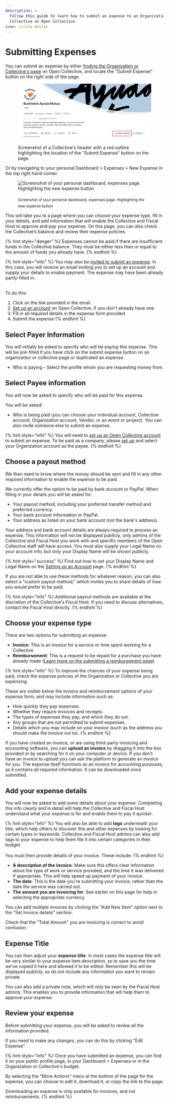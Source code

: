 ```yaml
---
description: >-
  Follow this guide to learn how to submit an expense to an Organization or
  Collective on Open Collective
icon: circle-dollar
---
```


# Submitting Expenses

You can submit an expense by either [finding the Organization or Collective's page](https://opencollective.com/search) on Open Collective, and locate the "Submit Expense" button on the right side of the page.&#x20;

<figure><img src="../../.gitbook/assets/image (50).png" alt="Screenshot of a Collective&#x27;s header with a red outline highlighting the location of the &#x22;Submit Expense&#x22; button on the page."><figcaption><p>Screenshot of a Collective's header with a red outline highlighting the location of the "Submit Expense" button on the page.</p></figcaption></figure>

Or by navigating to your personal Dashboard > Expenses > New Expense in the top right hand corner.&#x20;

<figure><img src="../../.gitbook/assets/Screenshot 2025-10-28 at 5.30.03 PM.png" alt="Screenshot of your personal dashboard, expenses page. Highlighting the new expense button"><figcaption><p><sub>Screenshot of your personal dashboard, expenses page. Highlighting the new expense button</sub></p></figcaption></figure>

This will take you to a page where you can choose your expense type, fill in your details, and add information that will enable the Collective and Fiscal Host to approve and pay your expense. On this page, you can also check the Collective’s balance and review their expense policies.&#x20;

{% hint style="danger" %}
Expenses cannot be paid if there are insufficient funds in the Collective balance. They must be either less than or equal to the amount of funds you already have.
{% endhint %}

{% hint style="info" %}
You may also be [invited to submit an expense](../../collectives/spending-money/inviting-a-third-party-to-submit-an-expense.md). In this case, you will receive an email inviting you to set up an account and supply your details to enable payment. The expense may have been already partly-filled in.&#x20;

\
To do this:

1. Click on the link provided in the email
2. [Set up an account](../../getting-started/setting-up-your-account.md) on Open Collective, if you don't already have one
3. Fill in all required details in the expense form provided
4. Submit the expense&#x20;
{% endhint %}

## Select Payer Information

You will initially be asked to specify who will be paying this expense. This will be pre-filled if you have click on the submit expense button on an organization or collective page or duplicated an expense.&#x20;

* Who is paying - Select the profile whom you are requesting money from.&#x20;

## Select Payee information

You will now be asked to specify who will be paid for this expense.&#x20;

You will be asked:

* Who is being paid (you can choose your individual account, Collective account, Organization account, Vendor, or an event or project). You can also invite someone else to submit an expense.

{% hint style="info" %}
You will need to [set up an Open Collective account](../../getting-started/setting-up-your-account.md) to submit an expense. To be paid as a company, please [set up](../../getting-started/creating-an-organization.md) and select your Organization account as the payee.
{% endhint %}

## Choose a payout method

We then need to know where the money should be sent and fill in any other required information to enable the expense to be paid.&#x20;

We currently offer the option to be paid by bank account or PayPal. When filling in your details you will be asked for:&#x20;

* Your payout method, including your preferred transfer method and preferred currency.&#x20;
* Your bank account information or PayPal.&#x20;
* Your address as listed on your bank account (not the bank's address).&#x20;

Your address and bank account details are always required to process an expense. This information will not be displayed publicly, only admins of the Collective and Fiscal Host you work with and specific members of the Open Collective staff will have access. You must also supply your Legal Name on your account info, but only your Display Name will be shown publicly.

{% hint style="success" %}
Find out how to set your Display Name and Legal Name on the [Setting up an Account](../../getting-started/setting-up-your-account.md) page.
{% endhint %}

If you are not able to use these methods for whatever reason, you can also select a "custom payout method," which invites you to share details of how you would prefer to be paid.

{% hint style="info" %}
Additional payout methods are available at the discretion of the Collective's Fiscal Host. If you need to discuss alternatives, contact the Fiscal Host directly.
{% endhint %}

## **Choose your expense type**

There are two options for submitting an expense:

* **Invoice**: This is an invoice for a service or time spent working for a Collective
* **Reimbursement**: This is a request to be repaid for a purchase you have already made ([Learn more on the submitting a reimbursement page](submitting-a-reimbursement.md))

{% hint style="info" %}
To improve the chances of your expense being paid, check the expense policies of the Organization or Collective you are expensing.

These are visible below the invoice and reimbursement options of your expense form, and may include information such as:

* How quickly they pay expenses.
* Whether they require invoices and receipts.
* The types of expenses they pay, and which they do not.
* Any groups that are not permitted to submit expenses.
* Details which you may include on your invoice (such as the address you should make the invoice out to).
{% endhint %}

If you have created an invoice, or are using third-party invoicing and accounting software, you can **upload an invoice** by dragging it into the box provided or by searching for it on your computer or device. If you don’t have an invoice to upload you can ask the platform to generate an invoice for you. The expense itself functions as an invoice for accounting purposes, as it contains all required information. It can be downloaded once submitted.&#x20;

## Add your expense details

You will now be asked to add some details about your expense. Completing this info clearly and in detail will help the Collective and Fiscal Host understand what your expense is for and enable them to pay it quicker.

{% hint style="info" %}
You will also be able to add **tags** underneath your title, which help others to discover this and other expenses by looking for certain types or keywords. Collective and Fiscal Host admins can also add tags to your expense to help them file it into certain categories in their budget.\
\
You must then provide details of your invoice. These include:
{% endhint %}

* **A description of the invoice**: Make sure this offers clear information about the type of work or service provided, and the time it was delivered if appropriate. This will help speed up payment of your invoice.&#x20;
* **The date**: This is the date you're submitting your invoice, rather than the date the service was carried out.&#x20;
* **The amount you are invoicing for**: See earlier on this page for help in selecting the appropriate currency.&#x20;

You can add multiple invoices by clicking the "Add New Item" option next to the "Set Invoice details" section.

Check that the "Total Amount" you are invoicing is correct to avoid confusion.

## Expense Title&#x20;

You can then adjust your **expense title**. In most cases the expense title will be very similar to your expense item description, so to save you the time we've copied it here and allowed it to be edited. Remember this will be displayed publicly, so do not include any information you want to remain private.

You can also add a private note, which will only be seen by the Fiscal Host admins. This enables you to provide information that will help them to approve your expense.

## Review your expense

Before submitting your expense, you will be asked to review all the information provided.

If you need to make any changes, you can do this by clicking "Edit Expense".

{% hint style="info" %}
Once you have submitted an expense, you can find it on your public profile page, in your Dashboard > Expenses or in the Organization or Collective's budget.&#x20;

By selecting the "More Actions" menu at the bottom of the page for the expense, you can choose to edit it, download it, or copy the link to the page.

Downloading an expense is only available for invoices, and not reimbursements.
{% endhint %}
